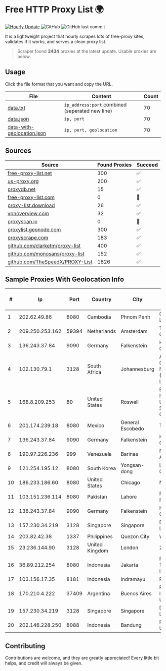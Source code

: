 
# Free HTTP Proxy List 🌍

[![Hourly Update](https://github.com/mertguvencli/http-proxy-list/actions/workflows/main.yml/badge.svg?branch=main)](https://github.com/mertguvencli/http-proxy-list/actions/workflows/main.yml)
![GitHub](https://img.shields.io/github/license/mertguvencli/http-proxy-list)
![GitHub last commit](https://img.shields.io/github/last-commit/mertguvencli/http-proxy-list)

It is a lightweight project that hourly scrapes lots of free-proxy sites, validates if it works, and serves a clean proxy list.


> Scraper found **3434** proxies at the latest update. Usable proxies are below.

## Usage

Click the file format that you want and copy the URL.


|File|Content|Count|
|----|-------|-----|
|[data.txt](https://raw.githubusercontent.com/mertguvencli/http-proxy-list/main/proxy-list/data.txt)|`ip_address:port` combined (seperated new line)|70|
|[data.json](https://raw.githubusercontent.com/mertguvencli/http-proxy-list/main/proxy-list/data.json)|`ip, port`|70|
|[data-with-geolocation.json](https://raw.githubusercontent.com/mertguvencli/http-proxy-list/main/proxy-list/data-with-geolocation.json)|`ip, port, geolocation`|70|

## Sources

|Source|Found Proxies|Succeed|
|------|-------------|-------|
|[free-proxy-list.net](https://free-proxy-list.net)|300|✅|
|[us-proxy.org](https://www.us-proxy.org)|200|✅|
|[proxydb.net](http://proxydb.net)|15|✅|
|[free-proxy-list.com](https://free-proxy-list.com/?page=&port=&type%5B%5D=http&type%5B%5D=https&up_time=0&search=Search)|0|🚫|
|[proxy-list.download](https://www.proxy-list.download/HTTP)|26|✅|
|[vpnoverview.com](https://vpnoverview.com/privacy/anonymous-browsing/free-proxy-servers)|32|✅|
|[proxyscan.io](https://www.proxyscan.io)|0|🚫|
|[proxylist.geonode.com](https://proxylist.geonode.com/api/proxy-list?limit=300&page=1&sort_by=lastChecked&sort_type=desc&protocols=http,https)|300|✅|
|[proxyscrape.com](https://api.proxyscrape.com/v2/?request=displayproxies&protocol=http&timeout=10000&country=all&ssl=all&anonymity=all)|183|✅|
|[github.com/clarketm/proxy-list](https://raw.githubusercontent.com/clarketm/proxy-list/master/proxy-list-raw.txt)|400|✅|
|[github.com/monosans/proxy-list](https://raw.githubusercontent.com/monosans/proxy-list/main/proxies/http.txt)|152|✅|
|[github.com/TheSpeedX/PROXY-List](https://raw.githubusercontent.com/TheSpeedX/PROXY-List/master/http.txt)|1826|✅|


## Sample Proxies With Geolocation Info

|#|Ip|Port|Country|City|Internet Service Provider|
|-|--|----|-------|----|-------------------------|
|1|202.62.49.86|8080|Cambodia|Phnom Penh|COGETEL Co., Ltd|
|2|209.250.253.162|59394|Netherlands|Amsterdam|The Constant Company|
|3|136.243.37.84|9090|Germany|Falkenstein|Hetzner Online GmbH|
|4|102.130.79.1|3128|South Africa|Johannesburg|Adnexus Celerity Networks (Proprietary) Limited|
|5|168.8.209.253|80|United States|Roswell|Board of Regents of the University System of Georgia|
|6|201.174.239.18|8080|Mexico|General Escobedo|Transtelco Inc|
|7|136.243.37.84|9090|Germany|Falkenstein|Hetzner Online GmbH|
|8|190.97.226.236|999|Venezuela|Barinas|NetLink América C.A.|
|9|121.254.195.12|8080|South Korea|Yongsan-dong|LG DACOM Corporation|
|10|186.233.186.60|8080|United States|Chicago|Maxihost LTDA|
|11|103.151.236.114|8080|Pakistan|Lahore|Fiberlink Pvt.Ltd|
|12|136.243.37.84|9090|Germany|Falkenstein|Hetzner Online GmbH|
|13|157.230.34.219|3128|Singapore|Singapore|DigitalOcean, LLC|
|14|203.82.42.38|1337|Philippines|Quezon City|WifiCity, Inc|
|15|23.236.144.90|3128|United Kingdom|London|24 SHELLS|
|16|36.89.212.254|8080|Indonesia|Jakarta|PT. Telekomunikasi Indonesia|
|17|103.156.17.35|8181|Indonesia|Indramayu|RSTNET|
|18|170.210.4.222|37409|Argentina|Buenos Aires|Red de Interconexion Universitaria|
|19|157.230.34.219|3128|Singapore|Singapore|DigitalOcean, LLC|
|20|202.146.228.250|8088|Indonesia|Bandung|PT Centrin Utama|



## Contributing

Contributions are welcome, and they are greatly appreciated! Every
little bit helps, and credit will always be given.

